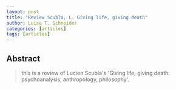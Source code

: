 ```yaml
---
layout: post
title: "Review Scubla, L. Giving life, giving death"
author: Luisa T. Schneider
categories: [articles]
tags: [articles]
---
```

## Abstract
> this is a review of Lucien Scubla's 'Giving life, giving death: psychoanalysis, anthropology, philosophy'. 
